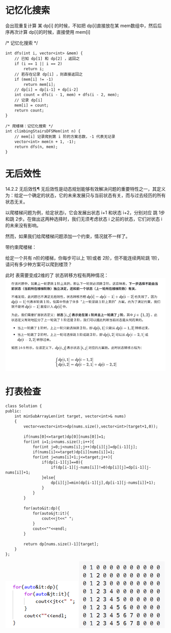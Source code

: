 # 记忆化搜索
会出现重复计算 某 dp[i] 的时候，不如把 dp[i]直接放在某 mem数组中，然后后序再次计算 dp[i]的时候，直接使用 mem[i]

/* 记忆化搜索 */
```
int dfs(int i, vector<int> &mem) {
    // 已知 dp[1] 和 dp[2] ，返回之
    if (i == 1 || i == 2)
        return i;
    // 若存在记录 dp[i] ，则直接返回之
    if (mem[i] != -1)
        return mem[i];
    // dp[i] = dp[i-1] + dp[i-2]
    int count = dfs(i - 1, mem) + dfs(i - 2, mem);
    // 记录 dp[i]
    mem[i] = count;
    return count;
}

/* 爬楼梯：记忆化搜索 */
int climbingStairsDFSMem(int n) {
    // mem[i] 记录爬到第 i 阶的方案总数，-1 代表无记录
    vector<int> mem(n + 1, -1);
    return dfs(n, mem);
}
```

# 无后效性
14.2.2   无后效性¶
无后效性是动态规划能够有效解决问题的重要特性之一，其定义为：给定一个确定的状态，它的未来发展只与当前状态有关，而与过去经历的所有状态无关。

以爬楼梯问题为例，给定状态i，它会发展出状态 i+1 和状态 i+2，分别对应 跳 1步和跳 2步。在做出这两种选择时，我们无须考虑状态 i 之前的状态，它们对状态 i 的未来没有影响。

然而，如果我们给爬楼梯问题添加一个约束，情况就不一样了。

带约束爬楼梯：

给定一个共有 n阶的楼梯，你每步可以上 1阶或者 2阶，但不能连续两轮跳 1阶，请问有多少种方案可以爬到楼顶？

此时 表需要变成2维的了 状态转移方程有两种情况：
![alt text](image-12.png)


# 打表检查
```
class Solution {
public:
    int minSubArrayLen(int target, vector<int>& nums)
    {
        vector<vector<int>>dp(nums.size(),vector<int>(target+1,0));
        
        if(nums[0]<=target)dp[0][nums[0]]=1;
        for(int i=1;i<nums.size();i++){
            for(int j=0;j<nums[i];j++)dp[i][j]=dp[i-1][j];
            if(nums[i]<=target)dp[i][nums[i]]=1;
            for(int j=nums[i]+1;j<=target;j++){
                if(dp[i-1][j]==0){
                    if(dp[i-1][j-nums[i]]!=0)dp[i][j]=dp[i-1][j-nums[i]]+1;
                }else{
                    dp[i][j]=min(dp[i-1][j],dp[i-1][j-nums[i]]+1);
                }
            }
        }

        for(auto&it:dp){
            for(auto&jt:it){
                cout<<jt<<" ";
            }
            cout<<""<<endl;
        }

        return dp[nums.size()-1][target];
    }
};
```
![alt text](image-20.png)
![alt text](image-19.png)